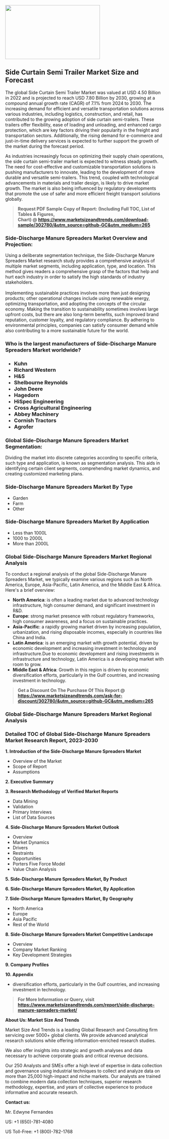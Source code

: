 <p><img class="alignnone size-medium wp-image-20088" src="https://ffe5etoiles.com/wp-content/uploads/2024/12/MST1-300x171.png" alt="" width="300" height="171" /></p><h2>Side Curtain Semi Trailer Market Size and Forecast</h2><p>The global Side Curtain Semi Trailer Market was valued at USD 4.50 Billion in 2022 and is projected to reach USD 7.80 Billion by 2030, growing at a compound annual growth rate (CAGR) of 7.1% from 2024 to 2030. The increasing demand for efficient and versatile transportation solutions across various industries, including logistics, construction, and retail, has contributed to the growing adoption of side curtain semi-trailers. These trailers offer flexibility, ease of loading and unloading, and enhanced cargo protection, which are key factors driving their popularity in the freight and transportation sectors. Additionally, the rising demand for e-commerce and just-in-time delivery services is expected to further support the growth of the market during the forecast period.</p><p>As industries increasingly focus on optimizing their supply chain operations, the side curtain semi-trailer market is expected to witness steady growth. The need for cost-effective and customizable transportation solutions is pushing manufacturers to innovate, leading to the development of more durable and versatile semi-trailers. This trend, coupled with technological advancements in materials and trailer design, is likely to drive market growth. The market is also being influenced by regulatory developments that promote the use of safer and more efficient freight transport solutions globally.</p></p><blockquote id="" class=""><strong>Request PDF Sample Copy of Report: (Including Full TOC, List of Tables &amp; Figures, Chart)&nbsp;@&nbsp;<strong><a href="https://www.marketsizeandtrends.com/download-sample/302780/&utm_source=github-GC&utm_medium=265" target="_blank">https://www.marketsizeandtrends.com/download-sample/302780/&utm_source=github-GC&utm_medium=265</a></strong></strong></blockquote><h3 id="" class="">Side-Discharge Manure Spreaders Market&nbsp;Overview and Projection:</h3><p id="" class="">Using a deliberate segmentation technique, the Side-Discharge Manure Spreaders Market research study provides a comprehensive analysis of multiple market segments, including application, type, and location. This method gives readers a comprehensive grasp of the factors that help and hurt each industry in order to satisfy the high standards of industry stakeholders. <br /> <br />Implementing sustainable practices involves more than just designing products; other operational changes include using renewable energy, optimizing transportation, and adopting the concepts of the circular economy. Making the transition to sustainability sometimes involves large upfront costs, but there are also long-term benefits, such improved brand reputation, customer loyalty, and regulatory compliance. By adhering to environmental principles, companies can satisfy consumer demand while also contributing to a more sustainable future for the world.</p><h3 id="" class="">Who is the largest manufacturers of&nbsp;Side-Discharge Manure Spreaders Market worldwide?</h3><h3 class=""><p><ul><li>Kuhn </li><li> Richard Western </li><li> H&S </li><li> Shelbourne Reynolds </li><li> John Deere </li><li> Hagedorn </li><li> HiSpec Engineering </li><li> Cross Agricultural Engineering </li><li> Abbey Machinery </li><li> Cornish Tractors </li><li> Agrofer</li></ul></p></h3><h3 id="" class="">Global&nbsp;Side-Discharge Manure Spreaders Market Segmentation:</h3><p id="" class="">Dividing the market into discrete categories according to specific criteria, such type and application, is known as segmentation analysis. This aids in identifying certain client segments, comprehending market dynamics, and creating customized marketing plans.</p><h3 id="" class="">Side-Discharge Manure Spreaders Market&nbsp;By Type</h3><p><p><ul><li>Garden</li><li> Farm</li><li> Other</p></li></ul></p></p><h3 id="" class="">Side-Discharge Manure Spreaders Market&nbsp;By Application</h3><p class=""><p><ul><li>Less than 1000L</li><li> 1000 to 2000L</li><li> More than 2000L</li></ul></p></p><h3 id="" class="">Global Side-Discharge Manure Spreaders Market Regional Analysis</h3><p id="" class="">To conduct a regional analysis of the global Side-Discharge Manure Spreaders Market, we typically examine various regions such as North America, Europe, Asia-Pacific, Latin America, and the Middle East &amp; Africa. Here's a brief overview:</p><ul><li><strong>North America</strong>: is often a leading market due to advanced technology infrastructure, high consumer demand, and significant investment in R&amp;D.</li><li><strong>Europe</strong>: strong market presence with robust regulatory frameworks, high consumer awareness, and a focus on sustainable practices.</li><li><strong>Asia-Pacific</strong>: a rapidly growing market driven by increasing population, urbanization, and rising disposable incomes, especially in countries like China and India.</li><li><strong>Latin America</strong>: is an emerging market with growth potential, driven by economic development and increasing investment in technology and infrastructure.Due to economic development and rising investments in infrastructure and technology, Latin America is a developing market with room to grow.</li><li><strong>Middle East &amp; Africa</strong>: Growth in this region is driven by economic diversification efforts, particularly in the Gulf countries, and increasing investment in technology.</li></ul><blockquote id="" class=""><strong>Get a Discount On The Purchase Of This Report @ <strong><a href="https://www.marketsizeandtrends.com/ask-for-discount/302780/&utm_source=github-GC&utm_medium=265" target="_blank">https://www.marketsizeandtrends.com/ask-for-discount/302780/&utm_source=github-GC&utm_medium=265</a></strong></strong></blockquote><h3 id="" class="">Global Side-Discharge Manure Spreaders Market Regional Analysis</h3><h3 id="" class="">Detailed TOC of Global Side-Discharge Manure Spreaders Market Research Report, 2023-2030</h3><p id="" class=""><strong>1. Introduction of the Side-Discharge Manure Spreaders Market</strong></p><ul><li>Overview of the Market</li><li>Scope of Report</li><li>Assumptions</li></ul><p id="" class=""><strong>2. Executive Summary</strong></p><p id="" class=""><strong>3. Research Methodology of Verified Market Reports</strong></p><ul><li>Data Mining</li><li>Validation</li><li>Primary Interviews</li><li>List of Data Sources</li></ul><p id="" class=""><strong>4. Side-Discharge Manure Spreaders Market Outlook</strong></p><ul><li>Overview</li><li>Market Dynamics</li><li>Drivers</li><li>Restraints</li><li>Opportunities</li><li>Porters Five Force Model</li><li>Value Chain Analysis</li></ul><p id="" class=""><strong>5. Side-Discharge Manure Spreaders Market, By Product</strong></p><p id="" class=""><strong>6. Side-Discharge Manure Spreaders Market, By Application</strong></p><p id="" class=""><strong>7. Side-Discharge Manure Spreaders Market, By Geography</strong></p><ul><li>North America</li><li>Europe</li><li>Asia Pacific</li><li>Rest of the World</li></ul><p id="" class=""><strong>8. Side-Discharge Manure Spreaders Market Competitive Landscape</strong></p><ul><li>Overview</li><li>Company Market Ranking</li><li>Key Development Strategies</li></ul><p id="" class=""><strong>9. Company Profiles</strong></p><p id="" class=""><strong>10. Appendix</strong></p><ul><li>diversification efforts, particularly in the Gulf countries, and increasing investment in technology.</li></ul><blockquote id="" class=""><strong>For More Information or Query, visit <strong><strong><a href="https://www.marketsizeandtrends.com/report/side-discharge-manure-spreaders-market/" target="_blank">https://www.marketsizeandtrends.com/report/side-discharge-manure-spreaders-market/</a></strong></strong></strong></blockquote><p id="" class=""><strong>About Us: Market Size And Trends</strong></p><p id="" class="">Market Size And Trends is a leading Global Research and Consulting firm servicing over 5000+ global clients. We provide advanced analytical research solutions while offering information-enriched research studies.</p><p id="" class="">We also offer insights into strategic and growth analyses and data necessary to achieve corporate goals and critical revenue decisions.</p><p id="" class="">Our 250 Analysts and SMEs offer a high level of expertise in data collection and governance using industrial techniques to collect and analyze data on more than 25,000 high-impact and niche markets. Our analysts are trained to combine modern data collection techniques, superior research methodology, expertise, and years of collective experience to produce informative and accurate research.</p><p id="" class=""><strong>Contact us:</strong></p><p id="" class="">Mr. Edwyne Fernandes</p><p id="" class="">US: +1 (650)-781-4080</p><p id="" class="">US Toll-Free: +1 (800)-782-1768</p>
